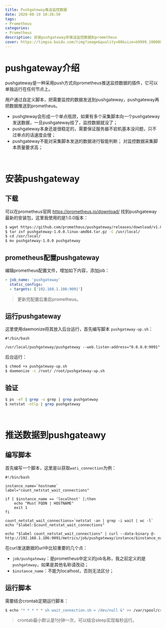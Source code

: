 ```yaml
---
title: Pushgateway推送监控数据
date: 2020-08-19 10:26:50
tags:
- Prometheus
categories:
- Prometheus
description: 安装pushgateway并推送监控数据到prometheus
cover: https://timgsa.baidu.com/timg?image&quality=80&size=b9999_10000&sec=1597814166939&di=040c0d65c32b1f502c394b6075c7b571&imgtype=0&src=http%3A%2F%2Fpic1.zhimg.com%2Fv2-b18dd8a0cc614843760160720400d281_1200x500.jpg
---
```




# pushgateway介绍

pushgateway是一种采用push方式向prometheus推送监控数据的插件，它可以单独运行在任何节点上。



用户通过自定义脚本，把需要监控的数据发送到pushgateway，pushgateway再把数据推送到prometheus。

- pushgteway会形成一个单点瓶颈，如果有多个采集脚本向一个pushgateway发送数据，一旦pushgateway挂了，监控数据就没了；   
- pushgateway本身还是很稳定的，需要保证服务器不宕机基本没问题，只不过单点的话速度会慢；
- pushgateway不能对采集脚本发送的数据进行智能判断； 对监控数据采集脚本质量要求高；



<br>





# 安装pushgateway

## 下载

可以在prometheus官网 https://prometheus.io/download/  找到pushgateway最新的安装包，这里我使用的是1.0.0版本：

```bash
$ wget https://github.com/prometheus/pushgateway/releases/download/v1.0.0/pushgateway-1.0.0.linux-amd64.tar.gz 
$ tar zxf pushgateway-1.0.0.linux-amd64.tar.gz -C /usr/local/ 
$ cd /usr/local/ 
$ mv pushgateway-1.0.0 pushgateway
```



## prometheus配置pushgateway

编辑prometheus配置文件，增加如下内容，添加job：

```yaml
- job_name: 'pushgateway'  
  static_configs:    
  - targets: ['192.168.1.106:9091']
```



>  更新完配置后重启prometheus。





## 运行pushgateway

这里使用daemonize将其放入后台运行，首先编写脚本 `pushgateway-up.sh`：

```shell
#!/bin/bash 

/usr/local/pushgateway/pushgateway --web.listen-address="0.0.0.0:9091"
```



后台运行：

```bash
$ chmod +x pushgateway-up.sh 
$ daemonize -c /root/ /root/pushgateway-up.sh
```



## 验证

```bash
$ ps -ef | grep -v grep | grep pushgateway 
$ netstat -ntlp | grep pushgateway
```



<br>





# 推送数据到pushgateawy

## 编写脚本

首先编写一个脚本，这里是以获取`wati_connection`为例：

```shell
#!/bin/bash 

instance_name=`hostname` 
label="count_netstat_wait_connections" 

if [ $instance_name == 'localhost' ];then    
    echo "Must FQDN | HOSTNAME"    
    exit 1 
fi 

count_netstat_wait_connections=`netstat -an | grep -i wait | wc -l` 
echo "$label:$count_netstat_wait_connections" 

echo "$label count_netstat_wait_connections" | curl --data-binary @- http://192.168.1.106:9091/metrics/job/pushgateway/instance/$instance_name
```



在curl发送数据的url中比较重要的几个点：

- `job/pushgateway`：是prometheus中定义的job名称，我之前定义的是`pushgateway`，如果是其他名称请改动；
- `$instance_name`：不能为localhost，否则无法区分；





## 运行脚本

需要结合crontab定期运行脚本：

```bash
$ echo "* * * * * sh wait_connection.sh > /dev/null &" >> /var/spool/cron/root
```



>  crontab最小默认是1分钟一次，可以结合sleep实现每秒运行。





